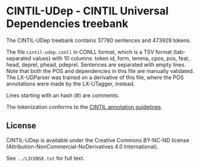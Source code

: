 # CINTIL-UDep - CINTIL Universal Dependencies treebank

The CINTIL-UDep treebank contains 37780 sentences and 473929 tokens.

The file `cintil-udep.conll` in CONLL format, which is a TSV format (tab-separated values) with 10 columns: token id, form, lemma, cpos, pos, feat, head, deprel, phead, pdeprel.
Sentences are separated with empty lines.  Note that both the POS and dependencies in this file are manually validated.  The LX-UDParser was trained on a derivative of this file, where the POS annotations were made by the LX-UTagger, instead.

Lines starting with an hash (#) are comments.

The tokenization conforms to the [CINTIL annotation guidelines](http://www.di.fc.ul.pt/~ahb/pubs/2005BarretoBrancoMendesEtAl.pdf).

## License

CINTIL-UDep is available under the Creative Commons BY-NC-ND license (Attribution-NonCommercial-NoDerivatives 4.0 International).

See `../LICENSE.txt` for full text.
